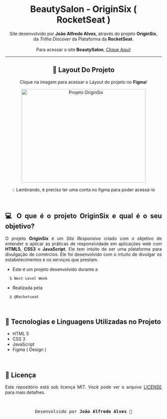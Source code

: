 <h1 align="center">BeautySalon - OriginSix ( RocketSeat )</h1>

<div align="center">
  <p>
    Site desenvolvido por <strong>João Alfredo Alves</strong>, através do projeto <strong>OriginSix</strong>, <br> da <i>Trilha Discover</i> da Plataforma da <strong>RocketSeat</strong>. <br><br> Para acessar o site <strong>BeautySalon</strong>, <a href="https://joaoalfredoalves.github.io/beautysalon/" target="_blank">Clique Aqui!</a>
  </p>
</div>

---

<div align="center">
  <h2>🔖 Layout Do Projeto</h2>
  <p>Clique na imagem para acessar o Layout do projeto no <strong>Figma</strong>!</p>
  <a href="https://www.figma.com/file/5mhl91q2bfVwTtzkKPHveM/Origin-Six-(Community)?node-id=0%3A1" display="block">
    <img src="https://camo.githubusercontent.com/e8439d5af13403e231172f45e08d2738bb858f964a10954c73a3ad5c92067039/68747470733a2f2f696b2e696d6167656b69742e696f2f61746e796f7a627839762f696d6167656d335f654d4d6679396a68702e6a7067" alt="Projeto OriginSix" style= "width: 400px; height: 300px"/>
  </a>
  <p>💡 Lembrando, é preciso ter uma conta no figma para poder acessá-lo</p>
</div>
  
&nbsp;
  
<div align="justify">

## 💻 O que é o projeto OriginSix e qual é o seu objetivo?

O projeto **OriginSix** é um *Site Responsivo* criado com o objetivo de entender e aplicar as práticas de responsividade em aplicações web com **HTML5**, **CSS3** e **JavaScript**. 
Ele tem intuito de ser uma plataforma para divulgação de comércios. Ele foi desenvolvido com o intuito de divulgar os estabelecimentos e os serviços que prestam.

- Este é um projeto desenvolvido durante a
```
  $ Next Level Week
```
  
- Realizada pela
```
  $ @Rocketseat
```
  
&nbsp;

## 🚀 Tecnologias e Linguagens Utilizadas no Projeto

- HTML 5
- CSS 3
- JavaScript
- Figma ( Design )

&nbsp;
  
## 📜 Licença
  
Este repositório está sob licença MIT. Você pode ver o arquivo <a href="https://github.com/felipecastrosales/Happy/blob/master/LICENSE" rel="nofollow">LICENSE</a> para mais detalhes.

&nbsp;
  
  <div align="center">
    <pre>Desenvolvido por <strong>João Alfredo Alves</strong> 🚀</pre>
  </div>
  
</div>
